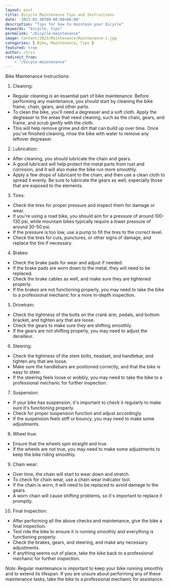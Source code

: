 ```yaml
---
layout: post
title: Bicycle Maintenance Tips and Instructions
date: '2023-01-30T09:00:00+00:00'
description: "Tips for how to maintain your bicycle"
keywords: "bicycle, tips"
permalink: "/bicycle-maintenance"
image: Content/2023/Maintenance/Maintenance-1.jpg
categories: [ Bike, Maintenance, Tips ]
featured: true
author: chris
redirect_from:
    - "/bicyce-maintenance"
---
```

Bike Maintenance Instructions:

1. Cleaning:
* Regular cleaning is an essential part of bike maintenance. Before performing any maintenance, you should start by cleaning the bike frame, chain, gears, and other parts.
* To clean the bike, you'll need a degreaser and a soft cloth. Apply the degreaser to the areas that need cleaning, such as the chain, gears, and frame, and scrub gently with the cloth.
* This will help remove grime and dirt that can build up over time. Once you've finished cleaning, rinse the bike with water to remove any leftover degreaser.
2. Lubrication:
* After cleaning, you should lubricate the chain and gears.
* A good lubricant will help protect the metal parts from rust and corrosion, and it will also make the bike run more smoothly.
* Apply a few drops of lubricant to the chain, and then use a clean cloth to spread it evenly. Be sure to lubricate the gears as well, especially those that are exposed to the elements.
3. Tires:
* Check the tires for proper pressure and inspect them for damage or wear.
* If you're using a road bike, you should aim for a pressure of around 100-130 psi, while mountain bikes typically require a lower pressure of around 30-50 psi.
* If the pressure is too low, use a pump to fill the tires to the correct level.
* Check the tires for cuts, punctures, or other signs of damage, and replace the tire if necessary.
4. Brakes:
* Check the brake pads for wear and adjust if needed.
* If the brake pads are worn down to the metal, they will need to be replaced.
* Check the brake cables as well, and make sure they are tightened properly.
* If the brakes are not functioning properly, you may need to take the bike to a professional mechanic for a more in-depth inspection.
5. Drivetrain:
* Check the tightness of the bolts on the crank arm, pedals, and bottom bracket, and tighten any that are loose.
* Check the gears to make sure they are shifting smoothly.
* If the gears are not shifting properly, you may need to adjust the derailleur.
6. Steering:
* Check the tightness of the stem bolts, headset, and handlebar, and tighten any that are loose.
* Make sure the handlebars are positioned correctly, and that the bike is easy to steer.
* If the steering feels loose or wobbly, you may need to take the bike to a professional mechanic for further inspection.
7. Suspension:
* If your bike has suspension, it's important to check it regularly to make sure it's functioning properly.
* Check for proper suspension function and adjust accordingly.
* If the suspension feels stiff or bouncy, you may need to make some adjustments.
8. Wheel true:
* Ensure that the wheels spin straight and true.
* If the wheels are not true, you may need to make some adjustments to keep the bike riding smoothly.
9. Chain wear:
* Over time, the chain will start to wear down and stretch.
* To check for chain wear, use a chain wear indicator tool.
* If the chain is worn, it will need to be replaced to avoid damage to the gears.
* A worn chain will cause shifting problems, so it's important to replace it promptly.
10. Final Inspection:
* After performing all the above checks and maintenance, give the bike a final inspection.
* Test ride the bike to ensure it is running smoothly and everything is functioning properly.
* Check the brakes, gears, and steering, and make any necessary adjustments.
* If anything seems out of place, take the bike back to a professional mechanic for further inspection.

*Note:* Regular maintenance is important to keep your bike running smoothly and to extend its lifespan. If you are unsure about performing any of these maintenance tasks, take the bike to a professional mechanic for assistance.